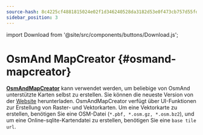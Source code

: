 ```yaml
---
source-hash: 8c4225cf4881815024e02f1d346240528da3182d53e0f473cb757d55fd61f6b9
sidebar_position: 3
---
```

import Download from '@site/src/components/buttons/Download.js';

# OsmAnd MapCreator {#osmand-mapcreator}


[**OsmAndMapCreator**](https://wiki.openstreetmap.org/wiki/OsmAndMapCreator) kann verwendet werden, um beliebige von OsmAnd unterstützte Karten selbst zu erstellen. Sie können die neueste Version von der [Website](https://download.osmand.net/latest-night-build/OsmAndMapCreator-main.zip) herunterladen. OsmAndMapCreator verfügt über UI-Funktionen zur Erstellung von Raster- und Vektorkarten. Um eine Vektorkarte zu erstellen, benötigen Sie eine OSM-Datei (`*.pbf, *.osm.gz, *.osm.bz2`), und um eine Online-sqlite-Kartendatei zu erstellen, benötigen Sie eine `base tile url`.

<Download link="https://download.osmand.net/latest-night-build/OsmAndMapCreator-main.zip"/>